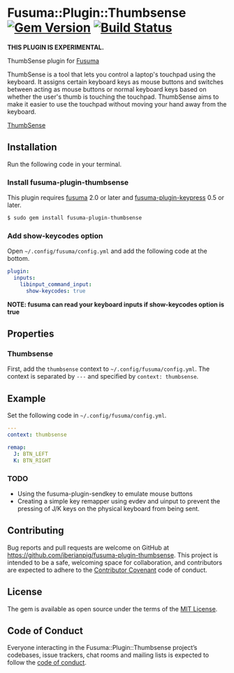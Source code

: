 # Fusuma::Plugin::Thumbsense [![Gem Version](https://badge.fury.io/rb/fusuma-plugin-thumbsense.svg)](https://badge.fury.io/rb/fusuma-plugin-thumbsense) [![Build Status](https://github.com/iberianpig/fusuma-plugin-thumbsense/actions/workflows/main.yml/badge.svg)](https://github.com/iberianpig/fusuma-plugin-thumbsense/actions/workflows/main.yml)

**THIS PLUGIN IS EXPERIMENTAL.**

ThumbSense plugin for [Fusuma](https://github.com/iberianpig/fusuma)

ThumbSense is a tool that lets you control a laptop's touchpad using the keyboard. It assigns certain keyboard keys as mouse buttons and switches between acting as mouse buttons or normal keyboard keys based on whether the user's thumb is touching the touchpad. ThumbSense aims to make it easier to use the touchpad without moving your hand away from the keyboard.

[ThumbSense](https://www2.sonycsl.co.jp/person/rekimoto/tsense/soft/index.html)

## Installation

Run the following code in your terminal.

### Install fusuma-plugin-thumbsense

This plugin requires [fusuma](https://github.com/iberianpig/fusuma#update) 2.0 or later and [fusuma-plugin-keypress](https://github.com/iberianpig/fusuma-plugin-keypress) 0.5 or later.

```sh
$ sudo gem install fusuma-plugin-thumbsense
```

### Add show-keycodes option

Open `~/.config/fusuma/config.yml` and add the following code at the bottom.

```yaml
plugin:
  inputs:
    libinput_command_input:
      show-keycodes: true
```

**NOTE: fusuma can read your keyboard inputs if show-keycodes option is true**

## Properties

### Thumbsense

First, add the `thumbsense` context to `~/.config/fusuma/config.yml`.
The context is separated by `---` and specified by `context: thumbsense`.

## Example

Set the following code in `~/.config/fusuma/config.yml`.

```yaml
---
context: thumbsense

remap:
  J: BTN_LEFT
  K: BTN_RIGHT
```

### TODO

- Using the fusuma-plugin-sendkey to emulate mouse buttons
- Creating a simple key remapper using evdev and uinput to prevent the pressing of J/K keys on the physical keyboard from being sent.

## Contributing

Bug reports and pull requests are welcome on GitHub at https://github.com/iberianpig/fusuma-plugin-thumbsense. This project is intended to be a safe, welcoming space for collaboration, and contributors are expected to adhere to the [Contributor Covenant](http://contributor-covenant.org) code of conduct.

## License

The gem is available as open source under the terms of the [MIT License](https://opensource.org/licenses/MIT).

## Code of Conduct

Everyone interacting in the Fusuma::Plugin::Thumbsense project’s codebases, issue trackers, chat rooms and mailing lists is expected to follow the [code of conduct](https://github.com/iberianpig/fusuma-plugin-thumbsense/blob/master/CODE_OF_CONDUCT.md).
